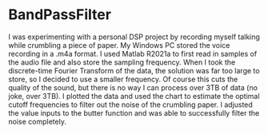 # BandPassFilter
I was experimenting with a personal DSP project by recording myself talking while crumbling a piece of paper.
My Windows PC stored the voice recording in a .m4a format. I used Matlab R2021a to first read in samples of
the audio file and also store the sampling frequency. When I took the discrete-time Fourier Transform of the
data, the solution was far too large to store, so I decided to use a smaller frequency. Of course this cuts
the quality of the sound, but there is no way I can process over 3TB of data (no joke, over 3TB). I plotted
the data and used the chart to estimate the optimal cutoff frequencies to filter out the noise of the 
crumbling paper. I adjusted the value inputs to the butter function and was able to successfully filter the
noise completely.
